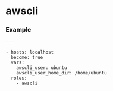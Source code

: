 # awscli

### Example
```
---

- hosts: localhost
  become: true
  vars:
    awscli_user: ubuntu
    awscli_user_home_dir: /home/ubuntu
  roles:
    - awscli
```
